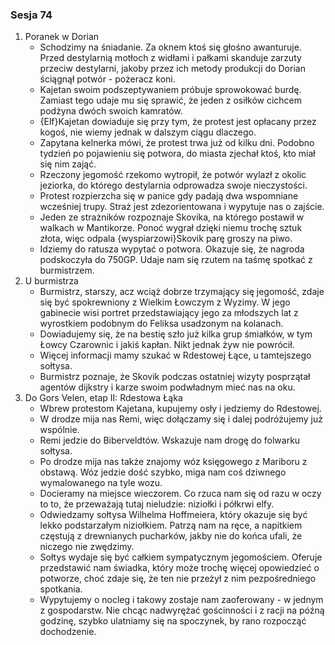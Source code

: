 ### Sesja 74
1. Poranek w Dorian
    - Schodzimy na śniadanie. Za oknem ktoś się głośno awanturuje. Przed destylarnią motłoch z widłami i pałkami skanduje zarzuty przeciw destylarni, jakoby przez ich metody produkcji do Dorian ściągnął potwór - pożeracz koni.
    - Kajetan swoim podszeptywaniem próbuje sprowokować burdę. Zamiast tego udaje mu się sprawić, że jeden z osiłków cichcem podżyna dwóch swoich kamratów.
    - {Elf}Kajetan dowiaduje się przy tym, że protest jest opłacany przez kogoś, nie wiemy jednak w dalszym ciągu dlaczego.
    - Zapytana kelnerka mówi, że protest trwa już od kilku dni. Podobno tydzień po pojawieniu się potwora, do miasta zjechał ktoś, kto miał się nim zająć. 
    - Rzeczony jegomość rzekomo wytropił, że potwór wylazł z okolic jeziorka, do którego destylarnia odprowadza swoje nieczystości.
    - Protest rozpierzcha się w panice gdy padają dwa wspomniane wcześniej trupy. Straż jest zdezorientowana i wypytuje nas o zajście.
    - Jeden ze strażników rozpoznaje Skovika, na którego postawił w walkach w Mantikorze. Ponoć wygrał dzięki niemu trochę sztuk złota, więc odpala {wyspiarzowi}Skovik parę groszy na piwo.
    - Idziemy do ratusza wypytać o potwora. Okazuje się, że nagroda podskoczyła do 750GP. Udaje nam się rzutem na taśmę spotkać z burmistrzem.
2. U burmistrza
    - Burmistrz, starszy, acz wciąż dobrze trzymający się jegomość, zdaje się być spokrewniony z Wielkim Łowczym z Wyzimy. W jego gabinecie wisi portret przedstawiający jego za młodszych lat z wyrostkiem podobnym do Feliksa usadzonym na kolanach.
    - Dowiadujemy się, że na bestię szło już kilka grup śmiałków, w tym Łowcy Czarownic i jakiś kapłan. Nikt jednak żyw nie powrócił.
    - Więcej informacji mamy szukać w Rdestowej Łące, u tamtejszego sołtysa.
    - Burmistrz poznaje, że Skovik podczas ostatniej wizyty posprzątał agentów dijkstry i karze swoim podwładnym mieć nas na oku.
3. Do Gors Velen, etap II: Rdestowa Łąka
    - Wbrew protestom Kajetana, kupujemy osły i jedziemy do Rdestowej.
    - W drodze mija nas Remi, więc dołączamy się i dalej podróżujemy już wspólnie.
    - Remi jedzie do Biberveldtów. Wskazuje nam drogę do folwarku sołtysa.
    - Po drodze mija nas także znajomy wóz księgowego z Mariboru z obstawą. Wóz jedzie dość szybko, miga nam coś dziwnego wymalowanego na tyle wozu.
    - Docieramy na miejsce wieczorem. Co rzuca nam się od razu w oczy to to, że przeważają tutaj nieludzie: niziołki i półkrwi elfy.
    - Odwiedzamy sołtysa Wilhelma Hoffmeiera, który okazuje się być lekko podstarzałym niziołkiem. Patrzą nam na ręce, a napitkiem częstują z drewnianych pucharków, jakby nie do końca ufali, że niczego nie zwędzimy.
    - Sołtys wydaje się być całkiem sympatycznym jegomościem. Oferuje przedstawić nam świadka, który może trochę więcej opowiedzieć o potworze, choć zdaje się, że ten nie przeżył z nim pezpośredniego spotkania.
    - Wypytujemy o nocleg i takowy zostaje nam zaoferowany - w jednym z gospodarstw. Nie chcąc nadwyrężać gościnności i z racji na późną godzinę, szybko ulatniamy się na spoczynek, by rano rozpocząć dochodzenie.
